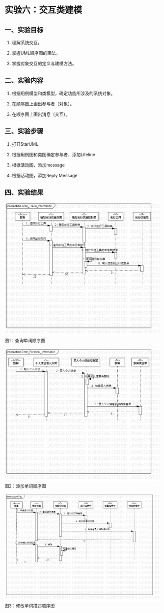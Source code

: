 # 实验六：交互类建模

## 一、实验目标

1. 理解系统交互。 

2. 掌握UML顺序图的画法。 

3. 掌握对象交互的定义与建模方法。 

## 二、实验内容

1. 根据用例模型和类模型，确定功能所涉及的系统对象。  

2. 在顺序图上画出参与者（对象）。  

3. 在顺序图上画出消息（交互）。 

## 三、实验步骤

1. 打开StarUML

2. 根据用例图和类图确定参与者，添加Lifeline  

3. 根据活动图，添加message  

4. 根据活动图，添加Reply Message  

## 四、实验结果

![填写出行信息顺序图](./Write_Travel_Information_Interaction.jpg)  
图1：查询单词顺序图

![录入个人信息顺序图](./Enter_Personal_Information_Interaction.jpg)  
图2：添加单词顺序图  

![结账顺序图](./Pay_Interaction.jpg)  
图3：修改单词描述顺序图  
